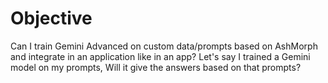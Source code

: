 Objective
==========

Can I train Gemini Advanced on custom data/prompts based on AshMorph and integrate in an application like in an app?
Let's say I trained a Gemini model on my prompts, Will it give the answers based on that prompts?
